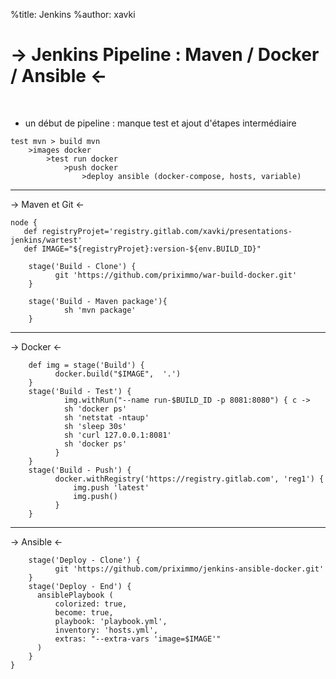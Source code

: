 %title: Jenkins
%author: xavki

-> Jenkins Pipeline : Maven / Docker / Ansible <-
========

<br>

* un début de pipeline : manque test et ajout d'étapes intermédiaire

```
test mvn > build mvn 
    >images docker 
        >test run docker
            >push docker
                >deploy ansible (docker-compose, hosts, variable)
```

--------------------------------------------------------------------------------


-> Maven et Git <-


```
node {
   def registryProjet='registry.gitlab.com/xavki/presentations-jenkins/wartest'
   def IMAGE="${registryProjet}:version-${env.BUILD_ID}"

    stage('Build - Clone') {
          git 'https://github.com/priximmo/war-build-docker.git'
    }

    stage('Build - Maven package'){
            sh 'mvn package'
    }
```


----------------------------------------------------------------------------


-> Docker <-


```
    def img = stage('Build') {
          docker.build("$IMAGE",  '.')
    }
    stage('Build - Test') {
            img.withRun("--name run-$BUILD_ID -p 8081:8080") { c ->
            sh 'docker ps'
            sh 'netstat -ntaup'
            sh 'sleep 30s'
            sh 'curl 127.0.0.1:8081'
            sh 'docker ps'
          }
    }
    stage('Build - Push') {
          docker.withRegistry('https://registry.gitlab.com', 'reg1') {
              img.push 'latest'
              img.push()
          }
    }
```

---------------------------------------------------------------------


-> Ansible <-


```
    stage('Deploy - Clone') {
          git 'https://github.com/priximmo/jenkins-ansible-docker.git'
    }
    stage('Deploy - End') {
      ansiblePlaybook (
          colorized: true,
          become: true,
          playbook: 'playbook.yml',
          inventory: 'hosts.yml',
          extras: "--extra-vars 'image=$IMAGE'"
      )
    }
}
```
